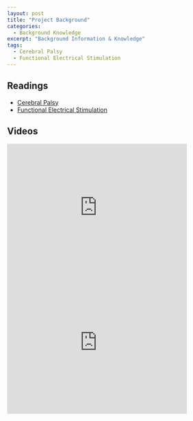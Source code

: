 ```yaml
---
layout: post
title: "Project Background"
categories:
  - Background Knowledge
excerpt: "Background Information & Knowledge"
tags: 
  - Cerebral Palsy
  - Functional Electrical Stimulation
---
```


## Readings
* [Cerebral Palsy](https://en.wikipedia.org/wiki/Cerebral_palsy)
* [Functional Electrical Stimulation](https://en.wikipedia.org/wiki/Functional_electrical_stimulation#Cerebral_palsy)

## Videos 
<embed width="420" height="315"
src="https://www.youtube.com/watch?v=MRq-fR0_Vg0">
<embed width="420" height="315"
src="https://www.youtube.com/watch?v=FQ3yLWYs6qs">

